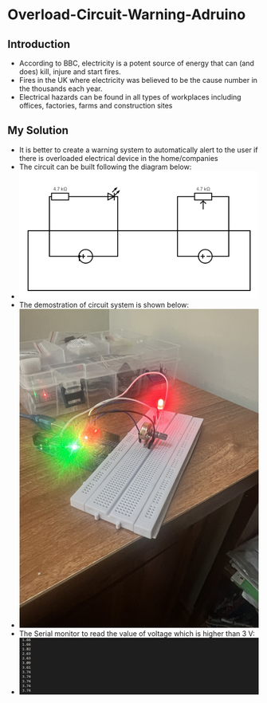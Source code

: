 # Overload-Circuit-Warning-Adruino
## Introduction
- According to BBC, electricity is a potent source of energy that can (and does) kill, injure and start fires. 
- Fires in the UK where electricity was believed to be the cause number in the thousands each year. 
- Electrical hazards can be found in all types of workplaces including offices, factories, farms and construction sites
## My Solution
- It is better to create a warning system to automatically alert to the user if there is overloaded electrical device in the home/companies
- The circuit can be built following the diagram below:
- ![plot](./src/demo/circuit.png)
- The demostration of circuit system is shown below:
- ![plot](./src/demo/final-system.png)
- The Serial monitor to read the value of voltage which is higher than 3 V:
- ![plot](./src/demo/serial-monitor.png)
